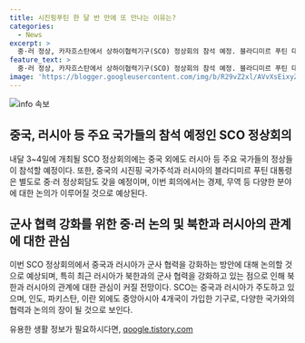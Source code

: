 ```yaml
---
title: 시진핑푸틴 한 달 반 만에 또 만나는 이유는?
categories:
  - News
excerpt: >
  중·러 정상, 카자흐스탄에서 상하이협력기구(SCO) 정상회의 참석 예정. 블라디미르 푸틴 대통령과 시진핑 국가주석, 별도 회담 예정. 경제, 무역, 군사 협력 논의 예정. 특히 러시아-북한 군사 협력 관련 논의 가능성도. SCO는 중국, 러시아를 중심으로 중앙아시아 4개국 가입.
feature_text: >
  중·러 정상, 카자흐스탄에서 상하이협력기구(SCO) 정상회의 참석 예정. 블라디미르 푸틴 대통령과 시진핑 국가주석, 별도 회담 예정. 경제, 무역, 군사 협력 논의 예정. 특히 러시아-북한 군사 협력 관련 논의 가능성도. SCO는 중국, 러시아를 중심으로 중앙아시아 4개국 가입.
image: 'https://blogger.googleusercontent.com/img/b/R29vZ2xl/AVvXsEixyZcFfHzMRdzZMjFBmAUKJYCLCGyLL1o632UiGVXcaFdKo_bkvkuCioo0uUKlGfBVcT3P84aROyZIXSBEx3Aw5nCQ3pTgDom1WDC4m8eifvWiAmWEEVb4x6G_l8C0QH225ldMjyaFvpxGEBGNO37VmDTDMHGhJPq73UglMfDca1-0aw/s1600/blogspot.png'
---
```


<p><img src="https://blogger.googleusercontent.com/img/b/R29vZ2xl/AVvXsEixyZcFfHzMRdzZMjFBmAUKJYCLCGyLL1o632UiGVXcaFdKo_bkvkuCioo0uUKlGfBVcT3P84aROyZIXSBEx3Aw5nCQ3pTgDom1WDC4m8eifvWiAmWEEVb4x6G_l8C0QH225ldMjyaFvpxGEBGNO37VmDTDMHGhJPq73UglMfDca1-0aw/s1600/blogspot.png" alt="info 속보" /></p>

<h2 data-ke-size="size26">중국, 러시아 등 주요 국가들의 참석 예정인 SCO 정상회의</h2>

<p data-ke-size="size16">내달 3~4일에 개최될 SCO 정상회의에는 중국 외에도 러시아 등 주요 국가들의 정상들이 참석할 예정이다. 또한, 중국의 시진핑 국가주석과 러시아의 블라디미르 푸틴 대통령은 별도로 중·러 정상회담도 갖을 예정이며, 이번 회의에서는 경제, 무역 등 다양한 분야에 대한 논의가 이루어질 것으로 예상된다.</p>

<h2 data-ke-size="size26">군사 협력 강화를 위한 중·러 논의 및 북한과 러시아의 관계에 대한 관심</h2>

<p data-ke-size="size16">이번 SCO 정상회의에서 중국과 러시아가 군사 협력을 강화하는 방안에 대해 논의할 것으로 예상되며, 특히 최근 러시아가 북한과의 군사 협력을 강화하고 있는 점으로 인해 북한과 러시아의 관계에 대한 관심이 커질 전망이다. SCO는 중국과 러시아가 주도하고 있으며, 인도, 파키스탄, 이란 외에도 중앙아시아 4개국이 가입한 기구로, 다양한 국가와의 협력과 논의의 장이 될 것으로 보인다.</p>
유용한 생활 정보가 필요하시다면, <a href="https://qoogle.tistory.com" rel="dofollow">qoogle.tistory.com</a>


